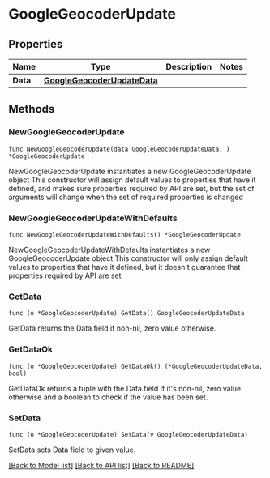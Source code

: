 # GoogleGeocoderUpdate

## Properties

Name | Type | Description | Notes
------------ | ------------- | ------------- | -------------
**Data** | [**GoogleGeocoderUpdateData**](GoogleGeocoderUpdateData.md) |  | 

## Methods

### NewGoogleGeocoderUpdate

`func NewGoogleGeocoderUpdate(data GoogleGeocoderUpdateData, ) *GoogleGeocoderUpdate`

NewGoogleGeocoderUpdate instantiates a new GoogleGeocoderUpdate object
This constructor will assign default values to properties that have it defined,
and makes sure properties required by API are set, but the set of arguments
will change when the set of required properties is changed

### NewGoogleGeocoderUpdateWithDefaults

`func NewGoogleGeocoderUpdateWithDefaults() *GoogleGeocoderUpdate`

NewGoogleGeocoderUpdateWithDefaults instantiates a new GoogleGeocoderUpdate object
This constructor will only assign default values to properties that have it defined,
but it doesn't guarantee that properties required by API are set

### GetData

`func (o *GoogleGeocoderUpdate) GetData() GoogleGeocoderUpdateData`

GetData returns the Data field if non-nil, zero value otherwise.

### GetDataOk

`func (o *GoogleGeocoderUpdate) GetDataOk() (*GoogleGeocoderUpdateData, bool)`

GetDataOk returns a tuple with the Data field if it's non-nil, zero value otherwise
and a boolean to check if the value has been set.

### SetData

`func (o *GoogleGeocoderUpdate) SetData(v GoogleGeocoderUpdateData)`

SetData sets Data field to given value.



[[Back to Model list]](../README.md#documentation-for-models) [[Back to API list]](../README.md#documentation-for-api-endpoints) [[Back to README]](../README.md)


